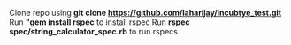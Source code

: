 Clone repo using **git clone https://github.com/laharijay/incubtye_test.git**
Run **"gem install rspec** to install rspec
Run **rspec spec/string_calculator_spec.rb** to run rspecs
